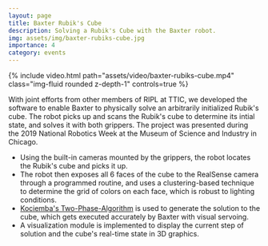 ```yaml
---
layout: page
title: Baxter Rubik's Cube
description: Solving a Rubik's Cube with the Baxter robot.
img: assets/img/baxter-rubiks-cube.jpg
importance: 4
category: events
---
```


<div class="row">
    <div class="col-sm mt-3 mt-md-0">
        {% include video.html path="assets/video/baxter-rubiks-cube.mp4" class="img-fluid rounded z-depth-1" controls=true %}
    </div>
</div>

With joint efforts from other members of RIPL at TTIC, we developed the software to enable Baxter to physically solve an arbitrarily initialized Rubik's cube. The robot picks up and scans the Rubik's cube to determine its intial state, and solves it with both grippers. The project was presented during the 2019 National Robotics Week at the Museum of Science and Industry in Chicago.

* Using the built-in cameras mounted by the grippers, the robot locates the Rubik's cube and picks it up.
* The robot then exposes all 6 faces of the cube to the RealSense camera through a programmed routine, and uses a clustering-based technique to determine the grid of colors on each face, which is robust to lighting conditions.
* [Kociemba's Two-Phase-Algorithm](http://kociemba.org/cube.htm) is used to generate the solution to the cube, which gets executed accurately by Baxter with visual servoing.
* A visualization module is implemented to display the current step of solution and the cube's real-time state in 3D graphics.
